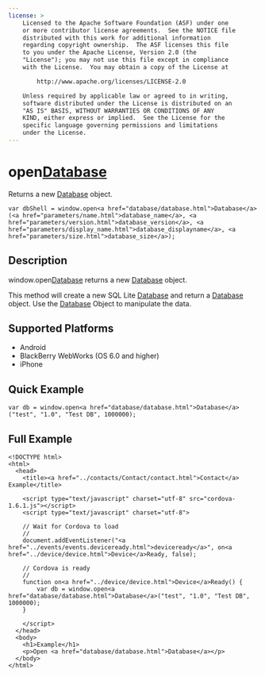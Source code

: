 ```yaml
---
license: >
    Licensed to the Apache Software Foundation (ASF) under one
    or more contributor license agreements.  See the NOTICE file
    distributed with this work for additional information
    regarding copyright ownership.  The ASF licenses this file
    to you under the Apache License, Version 2.0 (the
    "License"); you may not use this file except in compliance
    with the License.  You may obtain a copy of the License at

        http://www.apache.org/licenses/LICENSE-2.0

    Unless required by applicable law or agreed to in writing,
    software distributed under the License is distributed on an
    "AS IS" BASIS, WITHOUT WARRANTIES OR CONDITIONS OF ANY
    KIND, either express or implied.  See the License for the
    specific language governing permissions and limitations
    under the License.
---
```


open<a href="database/database.html">Database</a>
===============

Returns a new <a href="database/database.html">Database</a> object.

    var dbShell = window.open<a href="database/database.html">Database</a>(<a href="parameters/name.html">database_name</a>, <a href="parameters/version.html">database_version</a>, <a href="parameters/display_name.html">database_displayname</a>, <a href="parameters/size.html">database_size</a>);

Description
-----------

window.open<a href="database/database.html">Database</a> returns a new <a href="database/database.html">Database</a> object.

This method will create a new SQL Lite <a href="database/database.html">Database</a> and return a <a href="database/database.html">Database</a> object.  Use the <a href="database/database.html">Database</a> Object to manipulate the data.

Supported Platforms
-------------------

- Android
- BlackBerry WebWorks (OS 6.0 and higher)
- iPhone

Quick Example
-------------

    var db = window.open<a href="database/database.html">Database</a>("test", "1.0", "Test DB", 1000000);

Full Example
------------

    <!DOCTYPE html>
    <html>
      <head>
        <title><a href="../contacts/Contact/contact.html">Contact</a> Example</title>

        <script type="text/javascript" charset="utf-8" src="cordova-1.6.1.js"></script>
        <script type="text/javascript" charset="utf-8">

        // Wait for Cordova to load
        //
        document.addEventListener("<a href="../events/events.deviceready.html">deviceready</a>", on<a href="../device/device.html">Device</a>Ready, false);

        // Cordova is ready
        //
        function on<a href="../device/device.html">Device</a>Ready() {
			var db = window.open<a href="database/database.html">Database</a>("test", "1.0", "Test DB", 1000000);
        }
		
        </script>
      </head>
      <body>
        <h1>Example</h1>
        <p>Open <a href="database/database.html">Database</a></p>
      </body>
    </html>
